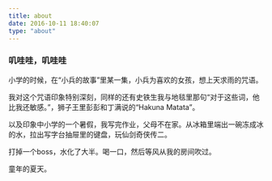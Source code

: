 ```yaml
---
title: about
date: 2016-10-11 18:40:07
type: "about"
---
```

### 叽哇哇，叽哇哇  
  
小学的时候，在“小兵的故事”里某一集，小兵为喜欢的女孩，想上天求雨的咒语。  
  
我对这个咒语印象特别深刻，同样的还有史铁生我与地毯里那句“对于这些词，他比我还敏感。”，狮子王里彭彭和丁满说的“Hakuna Matata”。  
  
以及印象中小学的一个暑假，我写完作业，父母不在家。从冰箱里端出一碗冻成冰的水，拉出写字台抽屉里的键盘，玩仙剑奇侠传二。  
  
打掉一个boss，水化了大半。喝一口，然后等风从我的房间吹过。  
  
童年的夏天。
